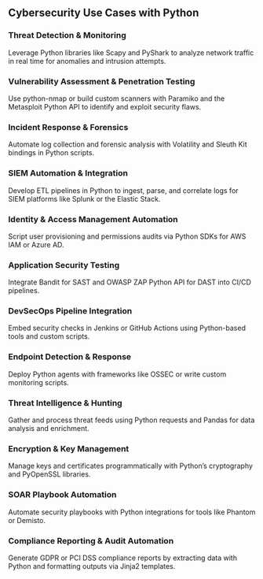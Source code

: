 ## Cybersecurity Use Cases with Python

### Threat Detection & Monitoring
Leverage Python libraries like Scapy and PyShark to analyze network traffic in real time for anomalies and intrusion attempts.

### Vulnerability Assessment & Penetration Testing
Use python-nmap or build custom scanners with Paramiko and the Metasploit Python API to identify and exploit security flaws.

### Incident Response & Forensics
Automate log collection and forensic analysis with Volatility and Sleuth Kit bindings in Python scripts.

### SIEM Automation & Integration
Develop ETL pipelines in Python to ingest, parse, and correlate logs for SIEM platforms like Splunk or the Elastic Stack.

### Identity & Access Management Automation
Script user provisioning and permissions audits via Python SDKs for AWS IAM or Azure AD.

### Application Security Testing
Integrate Bandit for SAST and OWASP ZAP Python API for DAST into CI/CD pipelines.

### DevSecOps Pipeline Integration
Embed security checks in Jenkins or GitHub Actions using Python-based tools and custom scripts.

### Endpoint Detection & Response
Deploy Python agents with frameworks like OSSEC or write custom monitoring scripts.

### Threat Intelligence & Hunting
Gather and process threat feeds using Python requests and Pandas for data analysis and enrichment.

### Encryption & Key Management
Manage keys and certificates programmatically with Python’s cryptography and PyOpenSSL libraries.

### SOAR Playbook Automation
Automate security playbooks with Python integrations for tools like Phantom or Demisto.

### Compliance Reporting & Audit Automation
Generate GDPR or PCI DSS compliance reports by extracting data with Python and formatting outputs via Jinja2 templates.
